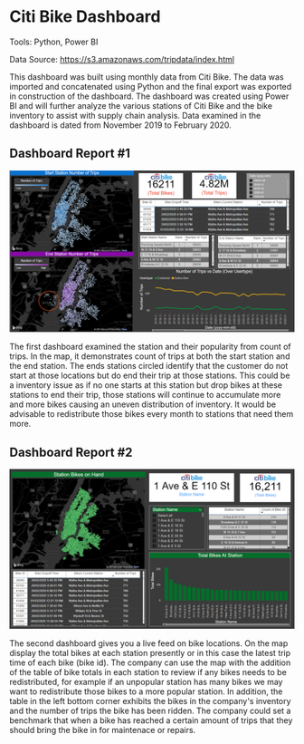 # Citi Bike Dashboard

Tools: Python, Power BI

Data Source: https://s3.amazonaws.com/tripdata/index.html

This dashboard was built using monthly data from Citi Bike. The data was imported and concatenated using Python and the final export was exported in construction of the dashboard. The dashboard was created using Power BI and will further analyze the various stations of Citi Bike and the bike inventory to assist with supply chain analysis. Data examined in the dashboard is dated from November 2019 to February 2020.

## Dashboard Report #1
![Station Dashboard](asset/images/Dashboard_1.PNG)

The first dashboard examined the station and their popularity from count of trips. In the map, it demonstrates count of trips at both the start station and the end station. The ends stations circled identify that the customer do not start at those locations but do end their trip at those stations. This could be a inventory issue as if no one starts at this station but drop bikes at these stations to end their trip, those stations will continue to accumulate more and more bikes causing an uneven distribution of inventory. It would be advisable to redistribute those bikes every month to stations that need them more.

## Dashboard Report #2
![Bike Location Dashboard](asset/images/Dashboard_2.PNG)

The second dashboard gives you a live feed on bike locations. On the map display the total bikes at each station presently or in this case the latest trip time of each bike (bike id). The company can use the map with the addition of the table of bike totals in each station to review if any bikes needs to be redistributed, for example if an unpopular station has many bikes we may want to redistribute those bikes to a more popular station. In addition, the table in the left bottom corner exhibits the bikes in the company's inventory and the number of trips the bike has been ridden. The company could set a benchmark that when a bike has reached a certain amount of trips that they should bring the bike in for maintenace or repairs. 

